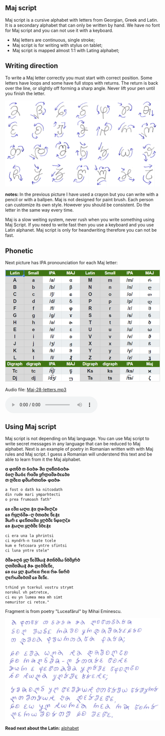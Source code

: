 ## Maj script

Maj script is a cursive alphabet with letters from Georgian, Greek and Latin. It is a secondary alphabet that can only be written by hand. We have no font for Maj script and you can not use it with a keyboard.

* Maj letters are continuous, single stroke;
* Maj script is for writing with stylus on tablet;
* Maj script is mapped almost 1:1 with Lating alphabet;

## Writing direction

To write a Maj letter correctly you must start with correct position. Some letters have loops and some have full stops with returns. The return is back over the line, or slightly off forming a sharp angle. Never lift your pen until you finish the letter.  

<img src="demo/Maj-script-28.png" alt="Maj Script" width="600"></img>

**notes:**
In the previous picture I have used a crayon but you can write with a pencil or with a ballpen. Maj is not designed for paint brush. Each person can customize its own style. However you should be consistent. Do the letter in the same way every time. 

Maj is a slow weiting system, never rush when you write something using Maj Script. If you need to write fast then you use a keyboard and you use Latin alphanet. Maj script is only for heandwriting therefore you can not be fast. 

## Phonetic

Next picture has IPA pronounciation for each Maj letter:

<img src="demo/maj-alphabet.png" alt="Maj Alphabet" width="600"></img>

Audio file: [Maj-28-letters.mp3](Maj-28-letters.mp3)

<audio controls preload="auto"> 
    <source src="Maj-alphabet-reform.mp3" />    
</audio>

## Using Maj script

Maj script is not depending on Maj language. You can use Maj script to write secret messages in any language that can be reduced to Maj alphabet. Next is an example of poetry in Romanian written with with Maj rules and Maj script. I guess a Romanian will understend this text and be able to learn from it the Maj alphabet.


**α φთნծ თ ẟαծɚ ჵα ღʚწთẟαծɚ   
ẟʚღ შωẟɛ რαშʚ ყრდαშɚծɛɕծʚ   
თ დშɛα φშωრთαნɚ φαծɚ**   
```
a fost o dath ka nitcodath
din rude mari ymparhtecti
o prea frumoash fath"
```
**ɕʚ ɛშα ωღα ₰α დɚშʚღζʚ   
ɕʚ რყღẟშɚ-ღ ծთαծɛ წɛ₰ɛ   
ჵωრ ɛ φɛწთαშα ყღծშɛ ნφʚღζʚ   
ɕʚ ₰ωღα ყღծშɛ ნծɛ₰ɛ**
```
ci era una la phrintsi
ci myndrh-n toate tcele
kum e fetcoara yntre sfintsi
ci luna yntre stele"
```
**ծშɚʚღẟ ყღ წɛშჵω₰ ϑთნծშω ნծშყრծ   
ღთშთჵω₰ ϑɚ დɛծშɛწɛ,   
ɕʚ ɛω ყღ ₰ωრɛα რɛα რɚ ნʚრծ   
ღɛრωშʚծთშ ɕʚ შɛწɛ.**
```
trhind yn tcerkul vostru strymt
norokul vh petretce,
ci eu yn lumea mea mh simt
nemuritor ci retce."
```
Fragment is from poetry "Luceafărul" by Mihai Eminescu.

<img src="demo/poetry.png" alt="Maj Alphabet" width="600"></img>


**Read next about the Latin:** [alphabet](alphabet.md)
